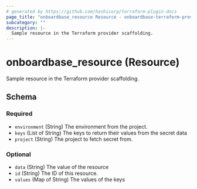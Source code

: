 ```yaml
---
# generated by https://github.com/hashicorp/terraform-plugin-docs
page_title: "onboardbase_resource Resource - onboardbase-terraform-provider"
subcategory: ""
description: |-
  Sample resource in the Terraform provider scaffolding.
---
```


# onboardbase_resource (Resource)

Sample resource in the Terraform provider scaffolding.



<!-- schema generated by tfplugindocs -->
## Schema

### Required

- `environment` (String) The environment from the project.
- `keys` (List of String) The keys to return their values from the secret data
- `project` (String) The project to fetch secret from.

### Optional

- `data` (String) The value of the resource
- `id` (String) The ID of this resource.
- `values` (Map of String) The values of the keys


